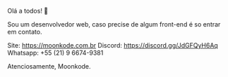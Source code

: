 Olá a todos! 👋

Sou um desenvolvedor web, caso precise de algum front-end é so entrar em contato.

Site: https://moonkode.com.br
Discord: https://discord.gg/JdGFQyH6Aq
Whatsapp: +55 (21) 9 6674-9381

Atenciosamente,
Moonkode.
